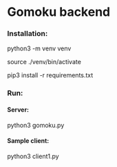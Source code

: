 # Gomoku backend

### Installation:
python3 -m venv venv

source ./venv/bin/activate

pip3 install -r requirements.txt

### Run:

#### Server:
python3 gomoku.py

#### Sample client:
python3 client1.py

